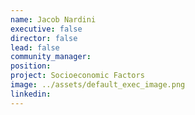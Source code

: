 ```yaml
---
name: Jacob Nardini
executive: false
director: false
lead: false
community_manager:   
position:  
project: Socioeconomic Factors
image: ../assets/default_exec_image.png
linkedin: 
---
```

